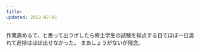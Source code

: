```yaml
---
title:
updated: 2022-07-01
---
```


作業進めるで、と思って出ラボしたら修士学生の試験を採点する日でほぼ一日潰れて進捗はほぼ出せなかった。
まあしょうがないが残念。
